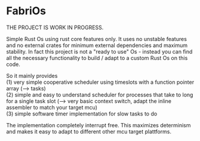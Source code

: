# FabriOs
THE PROJECT IS WORK IN PROGRESS.

Simple Rust Os using rust core features only. It uses no unstable features and no external crates for minimum external dependencies and maximum stability.
In fact this project is not a "ready to use" Os - instead you can find all the necessary functionality to build / adapt to a custom Rust Os on this code.

So it mainly provides <br>
(1) very simple cooperative scheduler using timeslots with a function pointer array (--> tasks) <br>
(2) simple and easy to understand scheduler for processes that take to long for a single task slot (--> very basic context switch, adapt the inline assembler to match your target mcu) <br>
(3) simple software timer implementation for slow tasks to do <br>

The implementation completely interrupt free. This maximizes determinism and makes it easy to adapt to different other mcu target plattforms.


